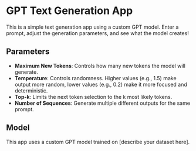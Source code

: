 # GPT Text Generation App

This is a simple text generation app using a custom GPT model. Enter a prompt, adjust the generation parameters, and see what the model creates!

## Parameters

- **Maximum New Tokens**: Controls how many new tokens the model will generate.
- **Temperature**: Controls randomness. Higher values (e.g., 1.5) make output more random, lower values (e.g., 0.2) make it more focused and deterministic.
- **Top-k**: Limits the next token selection to the k most likely tokens.
- **Number of Sequences**: Generate multiple different outputs for the same prompt.

## Model

This app uses a custom GPT model trained on [describe your dataset here]. 
